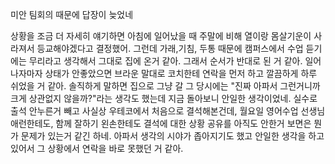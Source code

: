 미안 팀회의 때문에 답장이 늦었네

상황을 조금 더 자세히 얘기하면 아침에 일어났을 때 주말에 비해 열이랑 몸살기운이 사라져서 등교해야겠다고 결정했어.
그런데 가래,기침, 두통 때문에 캠퍼스에서 수업 듣기에는 무리라고 생각해서 그대로 집에 온거 같아.
그래서 순서가 반대로 된 거 같아. 일어나자마자 상태가 안좋았으면 브라운 말대로 코치한테 연락을 먼저 하고 깔끔하게 하루 쉬었을 거 같아.
솔직하게 말하면 집으로 그냥 갈 그 당시에는 "진짜 아파서 그런거니까 크게 상관없지 않을까?"라는 생각도 했는데 지금 돌아보니 안일한 생각이었네.
실수로 출석 안누른거 빼고 사실상 우테코에서 처음으로 결석해본건데, 월요일 영어수업 선생님 애런한테도, 함께 잘하기 왼손한테도 결석에 대한 상황 공유를 아직도 안한거 보면은 뭔가 문제가 있는거 같긴 하네. 
아파서 생각의 시야가 좁아지기도 했고 안일한 생각을 하고있어서 그 상황에서 연락을 바로 못했던 거 같아.

